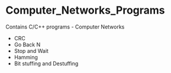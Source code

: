 # Computer_Networks_Programs
Contains C/C++ programs - Computer Networks

<ul>
<li> CRC</li>
<li> Go Back N </li>
<li> Stop and Wait</li>
<li> Hamming</li>
<li> Bit stuffing and Destuffing </li>
</ul>
